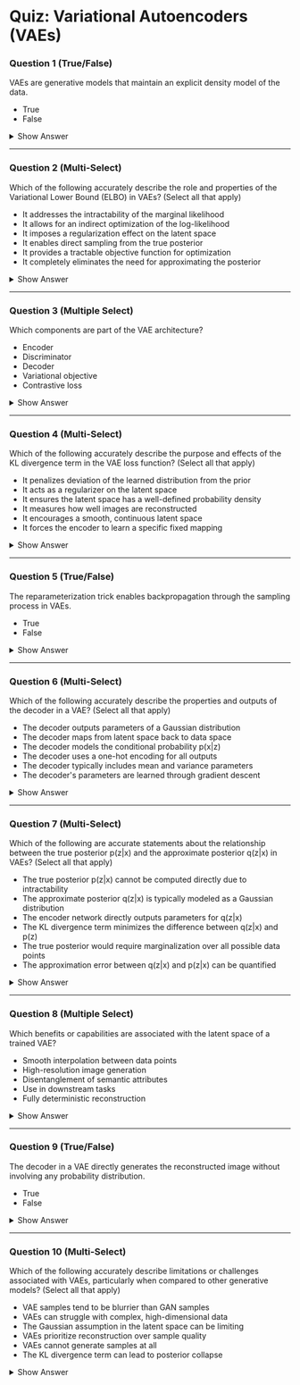 # Quiz: Variational Autoencoders (VAEs)

### Question 1 (True/False)
VAEs are generative models that maintain an explicit density model of the data.

- True
- False

<details>
<summary>Show Answer</summary>

**Correct Answer:** True  
**Explanation:**  
VAEs explicitly model the density function \( p(x) \), unlike GANs.  
> "Variational autoencoders, which again are explicit density models, but that which have approximate densities."
</details>

---

### Question 2 (Multi-Select)
Which of the following accurately describe the role and properties of the Variational Lower Bound (ELBO) in VAEs? (Select all that apply)

- It addresses the intractability of the marginal likelihood
- It allows for an indirect optimization of the log-likelihood
- It imposes a regularization effect on the latent space
- It enables direct sampling from the true posterior
- It provides a tractable objective function for optimization
- It completely eliminates the need for approximating the posterior

<details>
<summary>Show Answer</summary>

**Correct Answers:** ✅ Addresses intractability of marginal likelihood, ✅ Allows indirect optimization of log-likelihood, ✅ Imposes regularization effect, ✅ Provides tractable objective function  
**Explanation:**  
The ELBO is used because computing the marginal likelihood directly is intractable, and it provides a lower bound that can be optimized.  
> "Now, if we could directly maximize this, then we're essentially maximizing the likelihood... But we can't really do this. The integral doesn't allow us because it's intractable. Instead, what we're going to do is maximize what's called a variational lower bound..."
> "The KL divergence term in the ELBO acts as a regularizer that constrains the approximate posterior to be close to the prior."
</details>

---

### Question 3 (Multiple Select)
Which components are part of the VAE architecture?

- Encoder  
- Discriminator  
- Decoder  
- Variational objective  
- Contrastive loss

<details>
<summary>Show Answer</summary>

**Correct Answers:** Encoder, Decoder, Variational objective  
**Explanation:**  
VAEs consist of an encoder and decoder, trained using a variational lower bound (ELBO).  
> "We'll have an encoder... a decoder... and a variational lower bound that we can compute."
</details>

---

### Question 4 (Multi-Select)
Which of the following accurately describe the purpose and effects of the KL divergence term in the VAE loss function? (Select all that apply)

- It penalizes deviation of the learned distribution from the prior
- It acts as a regularizer on the latent space
- It ensures the latent space has a well-defined probability density
- It measures how well images are reconstructed
- It encourages a smooth, continuous latent space
- It forces the encoder to learn a specific fixed mapping

<details>
<summary>Show Answer</summary>

**Correct Answers:** ✅ Penalizes deviation from the prior, ✅ Acts as a regularizer, ✅ Ensures well-defined probability density, ✅ Encourages smooth continuous latent space  
**Explanation:**  
The KL term ensures that the learned latent distribution does not deviate too far from the prior (typically Gaussian), which regularizes the latent space.  
> "The second part of the term here, is a KL divergence between Q of z given x and p of z... And so we're taking the KL divergence between the Z's that our encoder network outputs and the prior..."
> "This regularization ensures that the latent space has meaningful properties that allow for sampling and interpolation."
</details>

---

### Question 5 (True/False)
The reparameterization trick enables backpropagation through the sampling process in VAEs.

- True  
- False

<details>
<summary>Show Answer</summary>

**Correct Answer:** True  
**Explanation:**  
The reparameterization trick allows the model to be differentiable despite sampling.  
> "The problem is you can't actually back propagate through sampling... So there's something called a reparameterization trick... which allows you to do the sampling."
</details>

---

### Question 6 (Multi-Select)
Which of the following accurately describe the properties and outputs of the decoder in a VAE? (Select all that apply)

- The decoder outputs parameters of a Gaussian distribution
- The decoder maps from latent space back to data space
- The decoder models the conditional probability p(x|z)
- The decoder uses a one-hot encoding for all outputs
- The decoder typically includes mean and variance parameters
- The decoder's parameters are learned through gradient descent

<details>
<summary>Show Answer</summary>

**Correct Answers:** ✅ Outputs parameters of a Gaussian distribution, ✅ Maps from latent to data space, ✅ Models conditional probability p(x|z), ✅ Includes mean and variance parameters, ✅ Parameters learned through gradient descent  
**Explanation:**  
The decoder outputs the mean and (diagonal) covariance of a Gaussian from which samples are drawn, mapping from latent to data space.  
> "This decoder models p of x given z... it will be a Gaussian distribution parameter. Here specifically, it will be mu and Sigma."
> "The decoder network transforms the latent representation back into the original data space and learns the parameters of the output distribution."
</details>

---

### Question 7 (Multi-Select)
Which of the following are accurate statements about the relationship between the true posterior p(z|x) and the approximate posterior q(z|x) in VAEs? (Select all that apply)

- The true posterior p(z|x) cannot be computed directly due to intractability
- The approximate posterior q(z|x) is typically modeled as a Gaussian distribution
- The encoder network directly outputs parameters for q(z|x)
- The KL divergence term minimizes the difference between q(z|x) and p(z)
- The true posterior would require marginalization over all possible data points
- The approximation error between q(z|x) and p(z|x) can be quantified

<details>
<summary>Show Answer</summary>

**Correct Answers:** ✅ True posterior cannot be computed directly, ✅ Approximate posterior typically modeled as Gaussian, ✅ Encoder outputs parameters for q(z|x), ✅ KL term minimizes difference with prior, ✅ True posterior requires marginalization  
**Explanation:**  
The true posterior is intractable, requiring an approximate posterior that is typically modeled as a Gaussian.  
> "The right hand side is actually intractable. We can't compute this term. And so what we're going to do is... ignore it."
> "What we're doing is using Q of z given x to approximate P of z given x."
> "The encoder network produces parameters for the approximate posterior, typically modeled as a diagonal Gaussian."
</details>

---

### Question 8 (Multiple Select)
Which benefits or capabilities are associated with the latent space of a trained VAE?

- Smooth interpolation between data points  
- High-resolution image generation  
- Disentanglement of semantic attributes  
- Use in downstream tasks  
- Fully deterministic reconstruction

<details>
<summary>Show Answer</summary>

**Correct Answers:** Smooth interpolation between data points, Disentanglement of semantic attributes, Use in downstream tasks  
**Explanation:**  
Latent space in VAEs supports interpolation and often learns disentangled, useful representations.
</details>

---

### Question 9 (True/False)
The decoder in a VAE directly generates the reconstructed image without involving any probability distribution.

- True  
- False

<details>
<summary>Show Answer</summary>

Answer not found
</details>

---

### Question 10 (Multi-Select)
Which of the following accurately describe limitations or challenges associated with VAEs, particularly when compared to other generative models? (Select all that apply)

- VAE samples tend to be blurrier than GAN samples
- VAEs can struggle with complex, high-dimensional data
- The Gaussian assumption in the latent space can be limiting
- VAEs prioritize reconstruction over sample quality
- VAEs cannot generate samples at all
- The KL divergence term can lead to posterior collapse

<details>
<summary>Show Answer</summary>

**Correct Answers:** ✅ Samples tend to be blurrier, ✅ Can struggle with complex data, ✅ Gaussian assumption can be limiting, ✅ Prioritize reconstruction over sample quality, ✅ KL divergence can lead to posterior collapse  
**Explanation:**  
VAEs often produce blurrier outputs due to the probabilistic nature of their objective function and struggle with various limitations.  
> "VAEs can suffer from blurry outputs."
> "The Gaussian assumption in both the prior and approximate posterior can limit the expressivity of the model."
> "VAEs optimize for reconstruction quality which can come at the expense of sample quality."
</details>

